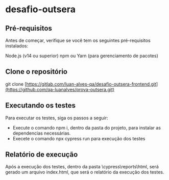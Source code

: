 # desafio-outsera



## Pré-requisitos

Antes de começar, verifique se você tem os seguintes pré-requisitos instalados:

Node.js (v14 ou superior)
npm ou Yarn (para gerenciamento de pacotes)

## Clone o repositório

git clone [https://gitlab.com/luan-alves-qa/desafio-outsera-frontend.git](https://github.com/qa-luanalves/prova-outsera.git)

## Executando os testes

Para executar os testes, siga os passos a seguir:

- Execute o comando npm i, dentro da pasta do projeto, para instalar as dependencias necessárias.
- Execete o comando npx cypress run para execução dos testes

## Relatório de execução

Após a execução dos testes, dentro da pasta \cypress\reports\html, será gerado um arquivo index.html, que será o relatório da execução dos testes.
